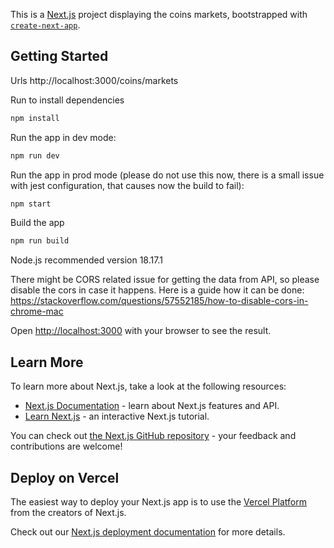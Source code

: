 This is a [Next.js](https://nextjs.org/) project displaying the coins markets, bootstrapped with [`create-next-app`](https://github.com/vercel/next.js/tree/canary/packages/create-next-app).

## Getting Started

Urls
http://localhost:3000/coins/markets

Run to install dependencies

```bash
npm install
```

Run the app in dev mode:

```bash
npm run dev
```

Run the app in prod mode (please do not use this now, there is a small issue with jest configuration, that causes now the build to fail):

```bash
npm start
```

Build the app

```bash
npm run build
```

Node.js recommended version 18.17.1

There might be CORS related issue for getting the data from API, so please disable the cors in case it happens. Here is a guide how it can be done: https://stackoverflow.com/questions/57552185/how-to-disable-cors-in-chrome-mac

Open [http://localhost:3000](http://localhost:3000) with your browser to see the result.

## Learn More

To learn more about Next.js, take a look at the following resources:

- [Next.js Documentation](https://nextjs.org/docs) - learn about Next.js features and API.
- [Learn Next.js](https://nextjs.org/learn) - an interactive Next.js tutorial.

You can check out [the Next.js GitHub repository](https://github.com/vercel/next.js/) - your feedback and contributions are welcome!

## Deploy on Vercel

The easiest way to deploy your Next.js app is to use the [Vercel Platform](https://vercel.com/new?utm_medium=default-template&filter=next.js&utm_source=create-next-app&utm_campaign=create-next-app-readme) from the creators of Next.js.

Check out our [Next.js deployment documentation](https://nextjs.org/docs/deployment) for more details.
